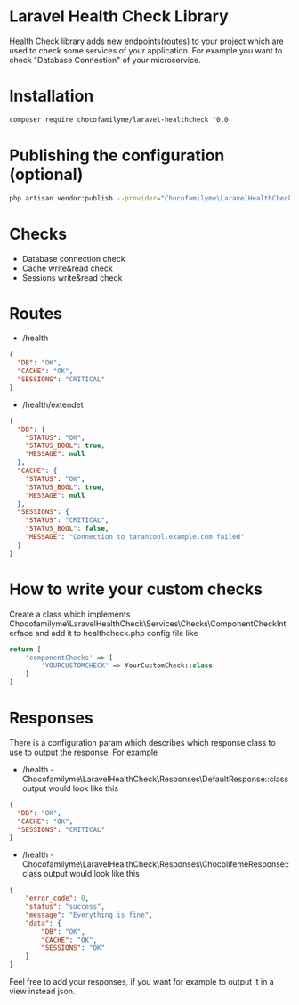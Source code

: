 # Laravel Health Check Library
Health Check library adds new endpoints(routes) to your project which are used to check some services of your application.
For example you want to check "Database Connection" of your microservice.

# Installation
```bash
composer require chocofamilyme/laravel-healthcheck ^0.0
```

# Publishing the configuration (optional)
```bash
php artisan vendor:publish --provider="Chocofamilyme\LaravelHealthCheck\Providers\HealthCheckServiceProvider"
```

# Checks
- Database connection check
- Cache write&read check
- Sessions write&read check

# Routes
- /health
```json
{
  "DB": "OK",
  "CACHE": "OK",
  "SESSIONS": "CRITICAL"
}
```
- /health/extendet
```json
{
  "DB": {
    "STATUS": "OK",
    "STATUS_BOOL": true,
    "MESSAGE": null
  },
  "CACHE": {
    "STATUS": "OK",
    "STATUS_BOOL": true,
    "MESSAGE": null
  },
  "SESSIONS": {
    "STATUS": "CRITICAL",
    "STATUS_BOOL": false,
    "MESSAGE": "Connection to tarantool.example.com failed"
  }
}
```

# How to write your custom checks
Create a class which implements Chocofamilyme\LaravelHealthCheck\Services\Checks\ComponentCheckInterface
and add it to healthcheck.php config file like
```php
return [
    'componentChecks' => [
        'YOURCUSTOMCHECK' => YourCustomCheck::class
    ]
]
```

# Responses
There is a configuration param which describes which response class to use to output the response. For example
- /health - Chocofamilyme\LaravelHealthCheck\Responses\DefaultResponse::class
output would look like this
```json
{
  "DB": "OK",
  "CACHE": "OK",
  "SESSIONS": "CRITICAL"
}
```

- /health - Chocofamilyme\LaravelHealthCheck\Responses\ChocolifemeResponse::class
output would look like this
```json
{
    "error_code": 0,
    "status": "success",
    "message": "Everything is fine",
    "data": {
        "DB": "OK",
        "CACHE": "OK",
        "SESSIONS": "OK"
    }
}
```

Feel free to add your responses, if you want for example to output it in a view instead json.